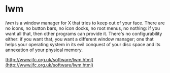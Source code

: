 lwm
===

*lwm* is a window manager for X that tries to keep out of your face. There are no icons, no button bars, no icon docks, no root menus, no nothing: if you want all that, then other programs can provide it. There's no configurability either: if you want that, you want a different window manager; one that helps your operating system in its evil conquest of your disc space and its annexation of your physical memory. 

[http://www.jfc.org.uk/software/lwm.html](http://www.jfc.org.uk/software/lwm.html)

